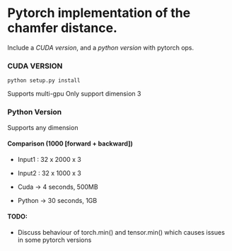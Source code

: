 # Pytorch implementation of the chamfer distance.

Include a *CUDA version*, and a *python version* with pytorch ops.

### CUDA VERSION

`python setup.py install`

Supports multi-gpu
Only support dimension 3

### Python Version

Supports any dimension

#### Comparison (1000 [forward + backward])

* Input1 : 32 x 2000 x 3

* Input2 : 32 x 1000 x 3

* Cuda -> 4 seconds, 500MB

* Python -> 30 seconds, 1GB 



#### TODO:

* Discuss behaviour of torch.min() and tensor.min() which causes issues in some pytorch versions


